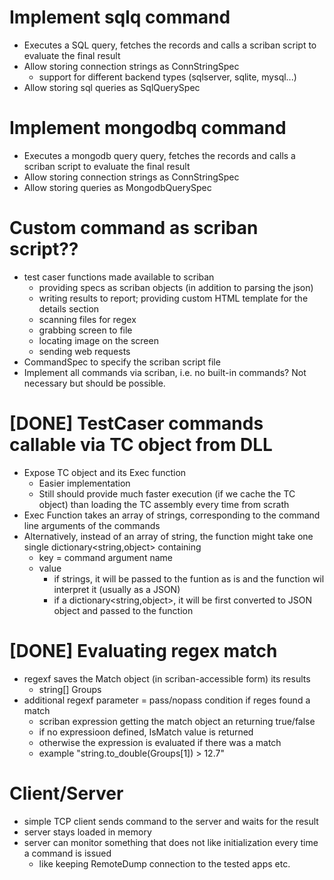 # Implement sqlq command
 - Executes a SQL query, fetches the records and calls a scriban script to evaluate the final result
 - Allow storing connection strings as ConnStringSpec
   - support for different backend types (sqlserver, sqlite, mysql...)
 - Allow storing sql queries as SqlQuerySpec

# Implement mongodbq command
 - Executes a mongodb query query, fetches the records and calls a scriban script to evaluate the final result
 - Allow storing connection strings as ConnStringSpec
 - Allow storing queries as MongodbQuerySpec

# Custom command as scriban script??
 - test caser functions made available to scriban
   - providing specs as scriban objects (in addition to parsing the json)
   - writing results to report; providing custom HTML template for the details section
   - scanning files for regex
   - grabbing screen to file
   - locating image on the screen
   - sending web requests
 - CommandSpec to specify the scriban script file
 - Implement all commands via scriban, i.e. no built-in commands? Not necessary but should be possible.


# [DONE] TestCaser commands callable via TC object from DLL
 - Expose TC object and its Exec function
   - Easier implementation
   - Still should provide much faster execution (if we cache the TC object) than loading the TC assembly every time from scrath
 - Exec Function takes an array of strings, corresponding to the command line arguments of the commands
 - Alternatively, instead of an array of string, the function might take one single dictionary<string,object>
   containing 
     - key = command argument name
     - value
          - if strings, it will be passed to the funtion as is and the function wil interpret it (usually as a JSON)
          - if a dictionary<string,object>, it will be first converted to JSON object and passed to the function

# [DONE] Evaluating regex match
 - regexf saves the Match object (in scriban-accessible form) its results
    - string[] Groups
 - additional regexf parameter = pass/nopass condition if reges found a match
    - scriban expression getting the match object an returning true/false
    - if no expressioon defined, IsMatch value is returned
    - otherwise the expression is evaluated if there was a match
    - example
       "string.to_double(Groups[1]) > 12.7"

# Client/Server 
 - simple TCP client sends command to the server and waits for the result
 - server stays loaded in memory
 - server can monitor something that does not like initialization every time a command is issued
    - like keeping RemoteDump connection to the tested apps etc.


